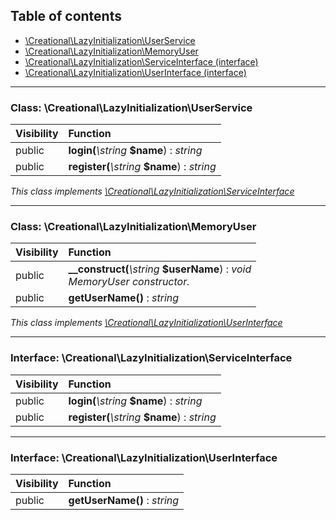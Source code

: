 ## Table of contents

- [\Creational\LazyInitialization\UserService](#class-creationallazyinitializationuserservice)
- [\Creational\LazyInitialization\MemoryUser](#class-creationallazyinitializationmemoryuser)
- [\Creational\LazyInitialization\ServiceInterface (interface)](#interface-creationallazyinitializationserviceinterface)
- [\Creational\LazyInitialization\UserInterface (interface)](#interface-creationallazyinitializationuserinterface)

<hr />

### Class: \Creational\LazyInitialization\UserService

| Visibility | Function |
|:-----------|:---------|
| public | <strong>login(</strong><em>\string</em> <strong>$name</strong>)</strong> : <em>string</em> |
| public | <strong>register(</strong><em>\string</em> <strong>$name</strong>)</strong> : <em>string</em> |

*This class implements [\Creational\LazyInitialization\ServiceInterface](#interface-creationallazyinitializationserviceinterface)*

<hr />

### Class: \Creational\LazyInitialization\MemoryUser

| Visibility | Function |
|:-----------|:---------|
| public | <strong>__construct(</strong><em>\string</em> <strong>$userName</strong>)</strong> : <em>void</em><br /><em>MemoryUser constructor.</em> |
| public | <strong>getUserName()</strong> : <em>string</em> |

*This class implements [\Creational\LazyInitialization\UserInterface](#interface-creationallazyinitializationuserinterface)*

<hr />

### Interface: \Creational\LazyInitialization\ServiceInterface

| Visibility | Function |
|:-----------|:---------|
| public | <strong>login(</strong><em>\string</em> <strong>$name</strong>)</strong> : <em>string</em> |
| public | <strong>register(</strong><em>\string</em> <strong>$name</strong>)</strong> : <em>string</em> |

<hr />

### Interface: \Creational\LazyInitialization\UserInterface

| Visibility | Function |
|:-----------|:---------|
| public | <strong>getUserName()</strong> : <em>string</em> |

